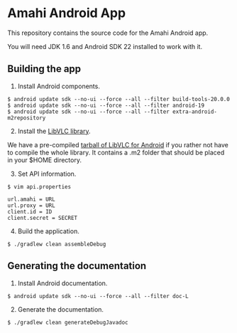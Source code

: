 # Amahi Android App

This repository contains the source code for the Amahi Android app.

You will need JDK 1.6 and Android SDK 22 installed to work with it.

## Building the app

1. Install Android components.

  ```
  $ android update sdk --no-ui --force --all --filter build-tools-20.0.0
  $ android update sdk --no-ui --force --all --filter android-19
  $ android update sdk --no-ui --force --all --filter extra-android-m2repository
  ```

2. Install the [LibVLC library](https://github.com/amahi/libvlc-android).

We have a pre-compiled [tarball of LibVLC for Android](https://dl.dropboxusercontent.com/u/364883/Amahi/maven-1.2.tar.bz2) if you rather not have to compile the whole library. It contains a .m2 folder that should be placed in your $HOME directory.

3. Set API information.

  ```
  $ vim api.properties
  ```
  ```
  url.amahi = URL
  url.proxy = URL
  client.id = ID
  client.secret = SECRET
  ```

4. Build the application.

  ```
  $ ./gradlew clean assembleDebug
  ```

## Generating the documentation

1. Install Android documentation.

  ```
  $ android update sdk --no-ui --force --all --filter doc-L
  ```

2. Generate the documentation.

  ```
  $ ./gradlew clean generateDebugJavadoc
  ```

